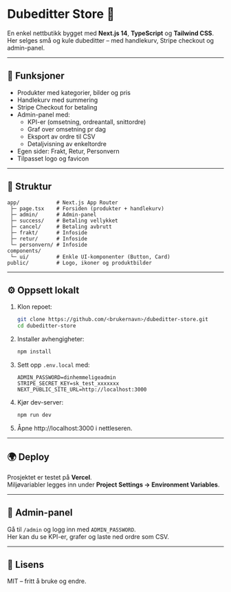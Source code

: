 # Dubeditter Store 🛒

En enkel nettbutikk bygget med **Next.js 14**, **TypeScript** og **Tailwind CSS**.  
Her selges små og kule dubeditter – med handlekurv, Stripe checkout og admin-panel.

---

## 🚀 Funksjoner
- Produkter med kategorier, bilder og pris
- Handlekurv med summering
- Stripe Checkout for betaling
- Admin-panel med:
  - KPI-er (omsetning, ordreantall, snittordre)
  - Graf over omsetning pr dag
  - Eksport av ordre til CSV
  - Detaljvisning av enkeltordre
- Egen sider: Frakt, Retur, Personvern
- Tilpasset logo og favicon

---

## 📂 Struktur
```
app/            # Next.js App Router
 ├─ page.tsx    # Forsiden (produkter + handlekurv)
 ├─ admin/      # Admin-panel
 ├─ success/    # Betaling vellykket
 ├─ cancel/     # Betaling avbrutt
 ├─ frakt/      # Infoside
 ├─ retur/      # Infoside
 └─ personvern/ # Infoside
components/
 └─ ui/         # Enkle UI-komponenter (Button, Card)
public/         # Logo, ikoner og produktbilder
```

---

## ⚙️ Oppsett lokalt
1. Klon repoet:
   ```bash
   git clone https://github.com/<brukernavn>/dubeditter-store.git
   cd dubeditter-store
   ```

2. Installer avhengigheter:
   ```bash
   npm install
   ```

3. Sett opp `.env.local` med:
   ```
   ADMIN_PASSWORD=dinhemmeligeadmin
   STRIPE_SECRET_KEY=sk_test_xxxxxxx
   NEXT_PUBLIC_SITE_URL=http://localhost:3000
   ```

4. Kjør dev-server:
   ```bash
   npm run dev
   ```

5. Åpne http://localhost:3000 i nettleseren.

---

## 🌍 Deploy
Prosjektet er testet på **Vercel**.  
Miljøvariabler legges inn under **Project Settings → Environment Variables**.

---

## 👤 Admin-panel
Gå til `/admin` og logg inn med `ADMIN_PASSWORD`.  
Her kan du se KPI-er, grafer og laste ned ordre som CSV.

---

## 📄 Lisens
MIT – fritt å bruke og endre.
